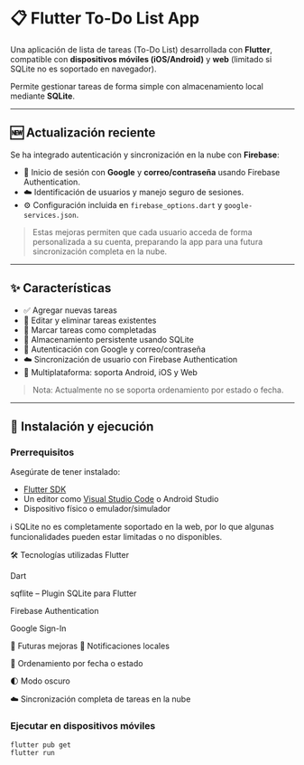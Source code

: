 # 📋 Flutter To-Do List App

Una aplicación de lista de tareas (To-Do List) desarrollada con **Flutter**, compatible con **dispositivos móviles (iOS/Android)** y **web** (limitado si SQLite no es soportado en navegador).  

Permite gestionar tareas de forma simple con almacenamiento local mediante **SQLite**.

---

## 🆕 Actualización reciente

Se ha integrado autenticación y sincronización en la nube con **Firebase**:

- 🔐 Inicio de sesión con **Google** y **correo/contraseña** usando Firebase Authentication.
- ☁️ Identificación de usuarios y manejo seguro de sesiones.
- ⚙️ Configuración incluida en `firebase_options.dart` y `google-services.json`.

> Estas mejoras permiten que cada usuario acceda de forma personalizada a su cuenta, preparando la app para una futura sincronización completa en la nube.

---

## ✨ Características

- ✅ Agregar nuevas tareas
- 📝 Editar y eliminar tareas existentes
- 📌 Marcar tareas como completadas
- 💾 Almacenamiento persistente usando SQLite
- 🔐 Autenticación con Google y correo/contraseña
- ☁️ Sincronización de usuario con Firebase Authentication
- 📱 Multiplataforma: soporta Android, iOS y Web

> Nota: Actualmente no se soporta ordenamiento por estado o fecha.

---

## 🚀 Instalación y ejecución

### Prerrequisitos

Asegúrate de tener instalado:

- [Flutter SDK](https://docs.flutter.dev/get-started/install)
- Un editor como [Visual Studio Code](https://code.visualstudio.com/) o Android Studio
- Dispositivo físico o emulador/simulador


ℹ️ SQLite no es completamente soportado en la web, por lo que algunas funcionalidades pueden estar limitadas o no disponibles.

🛠️ Tecnologías utilizadas
Flutter

Dart

sqflite – Plugin SQLite para Flutter

Firebase Authentication

Google Sign-In

🧪 Futuras mejoras
🔔 Notificaciones locales

📅 Ordenamiento por fecha o estado

🌓 Modo oscuro

☁️ Sincronización completa de tareas en la nube

### Ejecutar en dispositivos móviles

```bash
flutter pub get
flutter run
